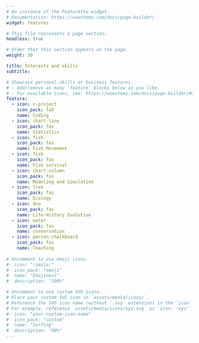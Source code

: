 ```yaml
---
# An instance of the Featurette widget.
# Documentation: https://wowchemy.com/docs/page-builder/
widget: features

# This file represents a page section.
headless: true

# Order that this section appears on the page.
weight: 30

title: Interests and skills
subtitle:

# Showcase personal skills or business features.
# - Add/remove as many `feature` blocks below as you like.
# - For available icons, see: https://wowchemy.com/docs/page-builder/#icons
feature:
  - icon: r-project
    icon_pack: fab
    name: Coding 
  - icon: chart-line
    icon_pack: fas
    name: Statistics
  - icon: fish
    icon_pack: fas
    name: Fish Movement
  - icon: fish
    icon_pack: fas
    name: Fish survival
  - icon: chart-column
    icon_pack: fas
    name: Modeling and Simulation
  - icon: tree
    icon_pack: fas
    name: Ecology
  - icon: dna
    icon_pack: fas
    name: Life-History Evolution
  - icon: water
    icon_pack: fas
    name: conservation
  - icon: person-chalkboard
    icon_pack: fas
    name: Teaching
 
# Uncomment to use emoji icons.
#- icon: ":smile:"
#  icon_pack: "emoji"
#  name: "Emojiness"
#  description: "100%"

# Uncomment to use custom SVG icons.
# Place your custom SVG icon in `assets/media/icons/`.
# Reference the SVG icon name (without `.svg` extension) in the `icon` field.
# For example, reference `assets/media/icons/xyz.svg` as `icon: 'xyz'`
#- icon: "your-custom-icon-name"
#  icon_pack: "custom"
#  name: "Surfing"
#  description: "90%"
---
```

